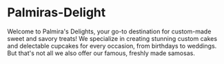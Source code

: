 # Palmiras-Delight
Welcome to Palmira's Delights, your go-to destination for custom-made sweet and savory treats! We specialize in creating stunning custom cakes and delectable cupcakes for every occasion, from birthdays to weddings. But that's not all we also offer our famous, freshly made samosas.
